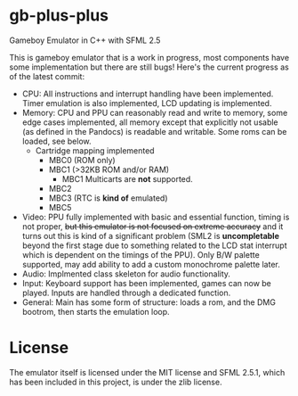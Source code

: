 # gb-plus-plus
Gameboy Emulator in C++ with SFML 2.5

This is gameboy emulator that is a work in progress, most components have some implementation but there are still bugs! Here's the current progress as of the latest commit:
* CPU: All instructions and interrupt handling have been implemented. Timer emulation is also implemented, LCD updating is implemented.
* Memory: CPU and PPU can reasonably read and write to memory, some edge cases implemented, all memory except that explicitly not usable (as defined in the Pandocs) is readable and writable. Some roms can be loaded, see below.
  - Cartridge mapping implemented
  	* MBC0 (ROM only)
  	* MBC1 (>32KB ROM and/or RAM)
  	   - MBC1 Multicarts are **not** supported.
  	* MBC2
  	* MBC3 (RTC is **kind of** emulated)
    * MBC5 
* Video: PPU fully implemented with basic and essential function, timing is not proper, ~~but this emulator is not focused on extreme accuracy~~ and it turns out this is kind of a significant problem (SML2 is **uncompletable** beyond the first stage due to something related to the LCD stat interrupt which is dependent on the timings of the PPU). Only B/W palette supported, may add ability to add a custom monochrome palette later.
* Audio: Implmented class skeleton for audio functionality.
* Input: Keyboard support has been implemented, games can now be played. Inputs are handled through a dedicated function.
* General: Main has some form of structure: loads a rom, and the DMG bootrom, then starts the emulation loop.

# License
The emulator itself is licensed under the MIT license and SFML 2.5.1, which has been included in this project, is under the zlib license.